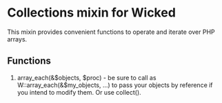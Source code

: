# Collections mixin for Wicked

This mixin provides convenient functions to operate and iterate over PHP arrays.

## Functions

1. array_each(&$objects, $proc) - be sure to call as W::array_each(&$my_objects, ...) to pass your objects by reference if you intend to modify them. Or use collect().